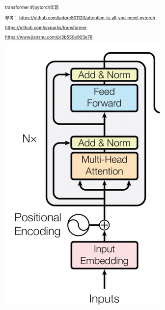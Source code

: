 transformer 的pytorch实现

参考：
https://github.com/jadore801120/attention-is-all-you-need-pytorch

https://github.com/jayparks/transformer

https://www.jianshu.com/p/3b550e903e78



![encoder](https://github.com/githubname-swq/learn-nlp/blob/master/transformer/images/encoder.png)